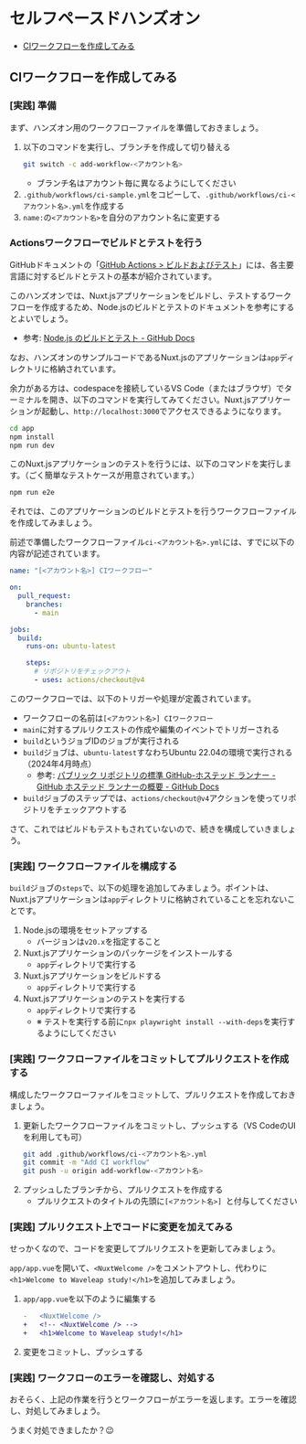 # セルフペースドハンズオン

- [CIワークフローを作成してみる](#CIワークフローを作成してみる)

## CIワークフローを作成してみる

### [実践] 準備

まず、ハンズオン用のワークフローファイルを準備しておきましょう。

1. 以下のコマンドを実行し、ブランチを作成して切り替える
   ```bash
   git switch -c add-workflow-<アカウント名>
   ```
   - ブランチ名はアカウント毎に異なるようにしてください
2. `.github/workflows/ci-sample.yml`をコピーして、`.github/workflows/ci-<アカウント名>.yml`を作成する
3. `name:`の`<アカウント名>`を自分のアカウント名に変更する

### Actionsワークフローでビルドとテストを行う

GitHubドキュメントの「[GitHub Actions > ビルドおよびテスト](https://docs.github.com/ja/actions/automating-builds-and-tests)」には、各主要言語に対するビルドとテストの基本が紹介されています。

このハンズオンでは、Nuxt.jsアプリケーションをビルドし、テストするワークフローを作成するため、Node.jsのビルドとテストのドキュメントを参考にするとよいでしょう。

- 参考: [Node.js のビルドとテスト - GitHub Docs](https://docs.github.com/ja/actions/automating-builds-and-tests/building-and-testing-nodejs)

なお、ハンズオンのサンプルコードであるNuxt.jsのアプリケーションは`app`ディレクトリに格納されています。

余力がある方は、codespaceを接続しているVS Code（またはブラウザ）でターミナルを開き、以下のコマンドを実行してみてください。Nuxt.jsアプリケーションが起動し、`http://localhost:3000`でアクセスできるようになります。

```bash
cd app
npm install
npm run dev
```

このNuxt.jsアプリケーションのテストを行うには、以下のコマンドを実行します。（ごく簡単なテストケースが用意されています。）

```bash
npm run e2e
```

それでは、このアプリケーションのビルドとテストを行うワークフローファイルを作成してみましょう。

前述で準備したワークフローファイル`ci-<アカウント名>.yml`には、すでに以下の内容が記述されています。

```yml
name: "[<アカウント名>] CIワークフロー"

on:
  pull_request:
    branches:
      - main

jobs:
  build:
    runs-on: ubuntu-latest

    steps:
      # リポジトリをチェックアウト
      - uses: actions/checkout@v4
```

このワークフローでは、以下のトリガーや処理が定義されています。

- ワークフローの名前は`[<アカウント名>] CIワークフロー`
- `main`に対するプルリクエストの作成や編集のイベントでトリガーされる
- `build`というジョブIDのジョブが実行される
- `build`ジョブは、`ubuntu-latest`すなわちUbuntu 22.04の環境で実行される（2024年4月時点）
  - 参考: [パブリック リポジトリの標準 GitHub-ホステッド ランナー - GitHub ホステッド ランナーの概要 - GitHub Docs](https://docs.github.com/ja/actions/using-github-hosted-runners/about-github-hosted-runners/about-github-hosted-runners)
- `build`ジョブのステップでは、`actions/checkout@v4`アクションを使ってリポジトリをチェックアウトする

さて、これではビルドもテストもされていないので、続きを構成していきましょう。

### [実践] ワークフローファイルを構成する

`build`ジョブの`steps`で、以下の処理を追加してみましょう。ポイントは、Nuxt.jsアプリケーションは`app`ディレクトリに格納されていることを忘れないことです。

1. Node.jsの環境をセットアップする
   - バージョンは`v20.x`を指定すること
2. Nuxt.jsアプリケーションのパッケージをインストールする
   - `app`ディレクトリで実行する
3. Nuxt.jsアプリケーションをビルドする
   - `app`ディレクトリで実行する
4. Nuxt.jsアプリケーションのテストを実行する
   - `app`ディレクトリで実行する
   - ※ テストを実行する前に`npx playwright install --with-deps`を実行するようにしてください

### [実践] ワークフローファイルをコミットしてプルリクエストを作成する

構成したワークフローファイルをコミットして、プルリクエストを作成しておきましょう。

1. 更新したワークフローファイルをコミットし、プッシュする（VS CodeのUIを利用しても可）
   ```bash
   git add .github/workflows/ci-<アカウント名>.yml
   git commit -m "Add CI workflow"
   git push -u origin add-workflow-<アカウント名>
   ```
2. プッシュしたブランチから、プルリクエストを作成する
   - プルリクエストのタイトルの先頭に`[<アカウント名>] `と付与してください

### [実践] プルリクエスト上でコードに変更を加えてみる

せっかくなので、コードを変更してプルリクエストを更新してみましょう。

`app/app.vue`を開いて、`<NuxtWelcome />`をコメントアウトし、代わりに`<h1>Welcome to Waveleap study!</h1>`を追加してみましょう。

1. `app/app.vue`を以下のように編集する
   ```diff
   -   <NuxtWelcome />
   +   <!-- <NuxtWelcome /> -->
   +   <h1>Welcome to Waveleap study!</h1>
   ```
2. 変更をコミットし、プッシュする

### [実践] ワークフローのエラーを確認し、対処する

おそらく、上記の作業を行うとワークフローがエラーを返します。エラーを確認し、対処してみましょう。

うまく対処できましたか？😉
